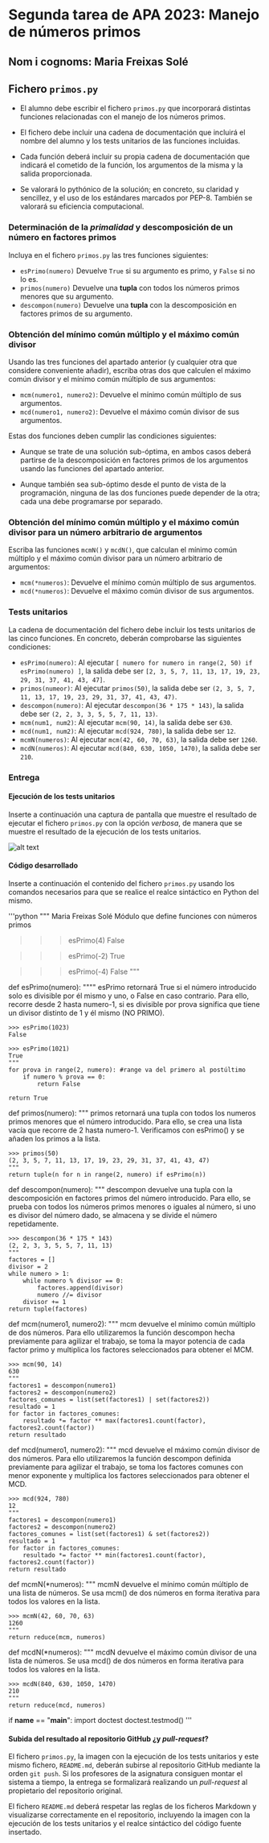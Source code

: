 # Segunda tarea de APA 2023: Manejo de números primos

## Nom i cognoms: Maria Freixas Solé

## Fichero `primos.py`

- El alumno debe escribir el fichero `primos.py` que incorporará distintas funciones relacionadas con el manejo
  de los números primos.

- El fichero debe incluir una cadena de documentación que incluirá el nombre del alumno y los tests unitarios
  de las funciones incluidas.

- Cada función deberá incluir su propia cadena de documentación que indicará el cometido de la función, los
  argumentos de la misma y la salida proporcionada.

- Se valorará lo pythónico de la solución; en concreto, su claridad y sencillez, y el uso de los estándares marcados
  por PEP-8. También se valorará su eficiencia computacional.

### Determinación de la *primalidad* y descomposición de un número en factores primos

Incluya en el fichero `primos.py` las tres funciones siguientes:

- `esPrimo(numero)`   Devuelve `True` si su argumento es primo, y `False` si no lo es.
- `primos(numero)`    Devuelve una **tupla** con todos los números primos menores que su argumento.
- `descompon(numero)` Devuelve una **tupla** con la descomposición en factores primos de su argumento.

### Obtención del mínimo común múltiplo y el máximo común divisor

Usando las tres funciones del apartado anterior (y cualquier otra que considere conveniente añadir), escriba otras
dos que calculen el máximo común divisor y el mínimo común múltiplo de sus argumentos:

- `mcm(numero1, numero2)`:  Devuelve el mínimo común múltiplo de sus argumentos.
- `mcd(numero1, numero2)`:  Devuelve el máximo común divisor de sus argumentos.

Estas dos funciones deben cumplir las condiciones siguientes:

- Aunque se trate de una solución sub-óptima, en ambos casos deberá partirse de la descomposición en factores
  primos de los argumentos usando las funciones del apartado anterior.

- Aunque también sea sub-óptimo desde el punto de vista de la programación, ninguna de las dos funciones puede
  depender de la otra; cada una debe programarse por separado.

### Obtención del mínimo común múltiplo y el máximo común divisor para un número arbitrario de argumentos

Escriba las funciones `mcmN()` y `mcdN()`, que calculan el mínimo común múltiplo y el máximo común divisor para un
número arbitrario de argumentos:

- `mcm(*numeros)`:  Devuelve el mínimo común múltiplo de sus argumentos.
- `mcd(*numeros)`:  Devuelve el máximo común divisor de sus argumentos.

### Tests unitarios

La cadena de documentación del fichero debe incluir los tests unitarios de las cinco funciones. En concreto, deberán
comprobarse las siguientes condiciones:

- `esPrimo(numero)`:  Al ejecutar `[ numero for numero in range(2, 50) if esPrimo(numero) ]`, la salida debe ser
                      `[2, 3, 5, 7, 11, 13, 17, 19, 23, 29, 31, 37, 41, 43, 47]`.
- `primos(numeor)`: Al ejecutar `primos(50)`, la salida debe ser `(2, 3, 5, 7, 11, 13, 17, 19, 23, 29, 31, 37, 41, 43, 47)`.
- `descompon(numero)`: Al ejecutar `descompon(36 * 175 * 143)`, la salida debe ser `(2, 2, 3, 3, 5, 5, 7, 11, 13)`.
- `mcm(num1, num2)`: Al ejecutar `mcm(90, 14)`, la salida debe ser `630`.
- `mcd(num1, num2)`: Al ejecutar `mcd(924, 780)`, la salida debe ser `12`.
- `mcmN(numeros)`: Al ejecutar `mcm(42, 60, 70, 63)`, la salida debe ser `1260`.
- `mcdN(numeros)`: Al ejecutar `mcd(840, 630, 1050, 1470)`, la salida debe ser `210`.

### Entrega

#### Ejecución de los tests unitarios

Inserte a continuación una captura de pantalla que muestre el resultado de ejecutar el fichero `primos.py` con la opción
*verbosa*, de manera que se muestre el resultado de la ejecución de los tests unitarios.

![alt text](image.png)

#### Código desarrollado

Inserte a continuación el contenido del fichero `primos.py` usando los comandos necesarios para que se realice el
realce sintáctico en Python del mismo.

'''python
"""
Maria Freixas Solé
Módulo que define funciones con números primos

>>> esPrimo(4)
False

>>> esPrimo(-2)
True

>>> esPrimo(-4)
False
"""

def esPrimo(numero):
    """"
    esPrimo retornará True si el número introducido
    solo es divisible por él mismo y uno, o False en caso contrario.
    Para ello, recorre desde 2 hasta numero-1, si es divisible por prova significa que tiene
    un divisor distinto de 1 y él mismo (NO PRIMO).

    >>> esPrimo(1023)
    False

    >>> esPrimo(1021)
    True
    """
    for prova in range(2, numero): #range va del primero al postúltimo
        if numero % prova == 0:
            return False
    
    return True


def primos(numero):
    """
    primos retornará una tupla con todos los numeros primos menores que el número introducido.
    Para ello, se crea una lista vacía que recorre de 2 hasta numero-1. 
    Verificamos con esPrimo() y se añaden los primos a la lista.

    >>> primos(50)
    (2, 3, 5, 7, 11, 13, 17, 19, 23, 29, 31, 37, 41, 43, 47)
    """
    return tuple(n for n in range(2, numero) if esPrimo(n))


def descompon(numero):
    """
    descompon devuelve una tupla con la descomposición en factores primos del número introducido.
    Para ello, se prueba con todos los números primos menores o iguales al número, si uno es divisor del número dado, 
    se almacena y se divide el número repetidamente.

    >>> descompon(36 * 175 * 143)
    (2, 2, 3, 3, 5, 5, 7, 11, 13)
    """
    factores = []
    divisor = 2
    while numero > 1:
        while numero % divisor == 0:
            factores.append(divisor)
            numero //= divisor
        divisor += 1
    return tuple(factores)

def mcm(numero1, numero2):
    """
    mcm devuelve el mínimo común múltiplo de dos números.
    Para ello utilizaremos la función descompon hecha previamente para agilizar el trabajo,
    se toma la mayor potencia de cada factor primo y multiplica los factores seleccionados para obtener el MCM.

    >>> mcm(90, 14) 
    630
    """
    factores1 = descompon(numero1)
    factores2 = descompon(numero2)
    factores_comunes = list(set(factores1) | set(factores2))
    resultado = 1
    for factor in factores_comunes:
        resultado *= factor ** max(factores1.count(factor), factores2.count(factor))
    return resultado

def mcd(numero1, numero2):
    """
    mcd devuelve el máximo común divisor de dos números.
    Para ello utilizaremos la función descompon definida previamente para agilizar el trabajo,
    se toma los factores comunes con menor exponente y multiplica los factores seleccionados para obtener el MCD.

    >>> mcd(924, 780)
    12
    """
    factores1 = descompon(numero1)
    factores2 = descompon(numero2)
    factores_comunes = list(set(factores1) & set(factores2))
    resultado = 1
    for factor in factores_comunes:
        resultado *= factor ** min(factores1.count(factor), factores2.count(factor))
    return resultado

def mcmN(*numeros):
    """
    mcmN devuelve el mínimo común múltiplo de una lista de números.
    Se usa mcm() de dos números en forma iterativa para todos los valores en la lista.

    >>> mcmN(42, 60, 70, 63)
    1260
    """
    return reduce(mcm, numeros)

def mcdN(*numeros):
    """
    mcdN devuelve el máximo común divisor de una lista de números.
    Se usa mcd() de dos números en forma iterativa para todos los valores en la lista.

    >>> mcdN(840, 630, 1050, 1470)
    210
    """
    return reduce(mcd, numeros)

if __name__ == "__main__":
    import doctest
    doctest.testmod()
'''

#### Subida del resultado al repositorio GitHub ¿y *pull-request*?

El fichero `primos.py`, la imagen con la ejecución de los tests unitarios y este mismo fichero, `README.md`, deberán
subirse al repositorio GitHub mediante la orden `git push`. Si los profesores de la asignatura consiguen montar el
sistema a tiempo, la entrega se formalizará realizando un *pull-request* al propietario del repositorio original.

El fichero `README.md` deberá respetar las reglas de los ficheros Markdown y visualizarse correctamente en el repositorio,
incluyendo la imagen con la ejecución de los tests unitarios y el realce sintáctico del código fuente insertado.

